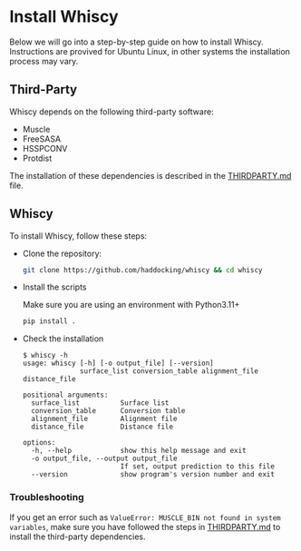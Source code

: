 # Install Whiscy

Below we will go into a step-by-step guide on how to install Whiscy. Instructions are provived for Ubuntu Linux, in other systems the installation process may vary.

## Third-Party

Whiscy depends on the following third-party software:

- Muscle
- FreeSASA
- HSSPCONV
- Protdist

The installation of these dependencies is described in the [THIRDPARTY.md](THIRDPARTY.md) file.

## Whiscy

To install Whiscy, follow these steps:

- Clone the repository:

  ```bash
  git clone https://github.com/haddocking/whiscy && cd whiscy
  ```

- Install the scripts

  Make sure you are using an environment with Python3.11+

  ```bash
  pip install .
  ```

- Check the installation

  ```text
  $ whiscy -h
  usage: whiscy [-h] [-o output_file] [--version]
                surface_list conversion_table alignment_file distance_file

  positional arguments:
    surface_list          Surface list
    conversion_table      Conversion table
    alignment_file        Alignment file
    distance_file         Distance file

  options:
    -h, --help            show this help message and exit
    -o output_file, --output output_file
                          If set, output prediction to this file
    --version             show program's version number and exit
  ```

### Troubleshooting

If you get an error such as `ValueError: MUSCLE_BIN not found in system variables`, make sure you have followed the steps in [THIRDPARTY.md](THIRDPARTY.md) to install the third-party dependencies.
